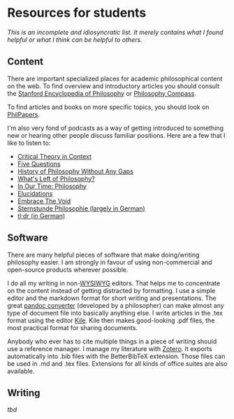 # Resources for students

*This is an incomplete and idiosyncratic list. It merely contains what I found helpful or what I think can be helpful to others.*

## Content

There are important specialized places for academic philosophical content on the web. To find overview and introductory articles you should consult the [Stanford Encyclopedia of Philosophy](https://plato.stanford.edu/) or [Philosophy Compass](https://compass.onlinelibrary.wiley.com/journal/17479991).

To find articles and books on more specific topics, you should look on [PhilPapers](https://philpapers.org/).

I'm also very fond of podcasts as a way of getting introduced to something new or hearing other people discuss familiar positions. Here are a few that I like to listen to:
- [Critical Theory in Context](https://ctic.podigee.io/)
- [Five Questions](https://podtail.com/podcast/five-questions/)
- [History of Philosophy Without Any Gaps](https://historyofphilosophy.net/)
- [What's Left of Philosophy?](https://www.leftofphilosophy.com/)
- [In Our Time: Philosophy](https://www.bbc.co.uk/programmes/p01f0vzr)
- [Elucidations](https://shows.acast.com/elucidations)
- [Embrace The Void](https://voidpod.com/podcasts/)
- [Sternstunde Philosophie (largely in German)](https://www.srf.ch/audio/sternstunde-philosophie)
- [tl;dr (in German)](https://www.rosalux.de/theoriepodcast)

## Software

There are many helpful pieces of software that make doing/writing philosophy easier. I am strongly in favour of using non-commercial and open-source products wherever possible.

I do all my writing in non-[WYSIWYG](https://en.wikipedia.org/wiki/WYSIWYG) editors. That helps me to concentrate on the content instead of getting distracted by formatting. I use a simple editor and the markdown format for short writing and presentations. The great [pandoc converter](https://pandoc.org/) (developed by a philosopher) can make almost any type of document file into basically anything else. I write articles in the .tex format using the editor [Kile](https://kile.sourceforge.io/). Kile then makes good-looking .pdf files, the most practical format for sharing documents.

Anybody who ever has to cite multiple things in a piece of writing should use a reference manager. I manage my literature with [Zotero](https://www.zotero.org/). It exports automatically into .bib files with the BetterBibTeX extension. Those files can be used in .md and .tex files. Extensions for all kinds of office suites are also available.

## Writing

*tbd*
